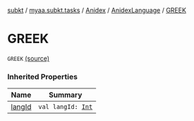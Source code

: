 [subkt](../../../index.md) / [myaa.subkt.tasks](../../index.md) / [Anidex](../index.md) / [AnidexLanguage](index.md) / [GREEK](./-g-r-e-e-k.md)

# GREEK

`GREEK` [(source)](https://github.com/Myaamori/SubKt/blob/0.1.19/src/main/kotlin/myaa/subkt/tasks/tasks.kt#L1086)

### Inherited Properties

| Name | Summary |
|---|---|
| [langId](lang-id.md) | `val langId: `[`Int`](https://kotlinlang.org/api/latest/jvm/stdlib/kotlin/-int/index.html) |
